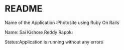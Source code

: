 # README

Name of the Application :Photosite using Ruby On Rails

Name: Sai Kishore Reddy Rapolu

Status:Application is running without any errors
